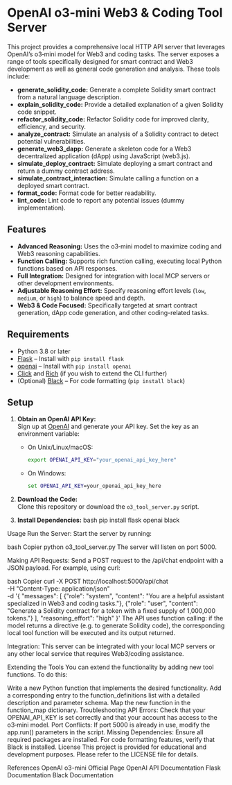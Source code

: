 # OpenAI o3-mini Web3 & Coding Tool Server

This project provides a comprehensive local HTTP API server that leverages OpenAI’s o3‑mini model for Web3 and coding tasks. The server exposes a range of tools specifically designed for smart contract and Web3 development as well as general code generation and analysis. These tools include:

- **generate_solidity_code:** Generate a complete Solidity smart contract from a natural language description.
- **explain_solidity_code:** Provide a detailed explanation of a given Solidity code snippet.
- **refactor_solidity_code:** Refactor Solidity code for improved clarity, efficiency, and security.
- **analyze_contract:** Simulate an analysis of a Solidity contract to detect potential vulnerabilities.
- **generate_web3_dapp:** Generate a skeleton code for a Web3 decentralized application (dApp) using JavaScript (web3.js).
- **simulate_deploy_contract:** Simulate deploying a smart contract and return a dummy contract address.
- **simulate_contract_interaction:** Simulate calling a function on a deployed smart contract.
- **format_code:** Format code for better readability.
- **lint_code:** Lint code to report any potential issues (dummy implementation).

## Features

- **Advanced Reasoning:** Uses the o3‑mini model to maximize coding and Web3 reasoning capabilities.
- **Function Calling:** Supports rich function calling, executing local Python functions based on API responses.
- **Full Integration:** Designed for integration with local MCP servers or other development environments.
- **Adjustable Reasoning Effort:** Specify reasoning effort levels (`low`, `medium`, or `high`) to balance speed and depth.
- **Web3 & Code Focused:** Specifically targeted at smart contract generation, dApp code generation, and other coding-related tasks.

## Requirements

- Python 3.8 or later
- [Flask](https://flask.palletsprojects.com/) – Install with `pip install flask`
- [openai](https://pypi.org/project/openai/) – Install with `pip install openai`
- [Click](https://click.palletsprojects.com/) and [Rich](https://rich.readthedocs.io/) (if you wish to extend the CLI further)
- (Optional) [Black](https://pypi.org/project/black/) – For code formatting (`pip install black`)

## Setup

1. **Obtain an OpenAI API Key:**  
   Sign up at [OpenAI](https://platform.openai.com/) and generate your API key. Set the key as an environment variable:
   - On Unix/Linux/macOS:
     ```bash
     export OPENAI_API_KEY="your_openai_api_key_here"
     ```
   - On Windows:
     ```cmd
     set OPENAI_API_KEY=your_openai_api_key_here
     ```

2. **Download the Code:**  
   Clone this repository or download the `o3_tool_server.py` script.

3. **Install Dependencies:**
   bash
   pip install flask openai black

Usage
Run the Server:
Start the server by running:

bash
Copier
python o3_tool_server.py
The server will listen on port 5000.

Making API Requests:
Send a POST request to the /api/chat endpoint with a JSON payload. For example, using curl:

bash
Copier
curl -X POST http://localhost:5000/api/chat \
  -H "Content-Type: application/json" \
  -d '{
        "messages": [
          {"role": "system", "content": "You are a helpful assistant specialized in Web3 and coding tasks."},
          {"role": "user", "content": "Generate a Solidity contract for a token with a fixed supply of 1,000,000 tokens."}
        ],
        "reasoning_effort": "high"
      }'
The API uses function calling: if the model returns a directive (e.g. to generate Solidity code), the corresponding local tool function will be executed and its output returned.

Integration:
This server can be integrated with your local MCP servers or any other local service that requires Web3/coding assistance.

Extending the Tools
You can extend the functionality by adding new tool functions. To do this:

Write a new Python function that implements the desired functionality.
Add a corresponding entry to the function_definitions list with a detailed description and parameter schema.
Map the new function in the function_map dictionary.
Troubleshooting
API Errors:
Check that your OPENAI_API_KEY is set correctly and that your account has access to the o3‑mini model.
Port Conflicts:
If port 5000 is already in use, modify the app.run() parameters in the script.
Missing Dependencies:
Ensure all required packages are installed. For code formatting features, verify that Black is installed.
License
This project is provided for educational and development purposes. Please refer to the LICENSE file for details.

References
OpenAI o3-mini Official Page
OpenAI API Documentation
Flask Documentation
Black Documentation

